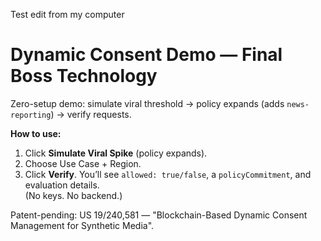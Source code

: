 Test edit from my computer

# Dynamic Consent Demo — Final Boss Technology

Zero-setup demo: simulate viral threshold → policy expands (adds `news-reporting`) → verify requests.

**How to use:**  
1) Click **Simulate Viral Spike** (policy expands).  
2) Choose Use Case + Region.  
3) Click **Verify**. You’ll see `allowed: true/false`, a `policyCommitment`, and evaluation details.  
(No keys. No backend.)

Patent-pending: US 19/240,581 — "Blockchain-Based Dynamic Consent Management for Synthetic Media".
